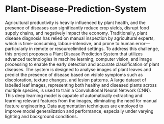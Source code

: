 # Plant-Disease-Prediction-System
Agricultural productivity is heavily influenced by plant health, and the presence of diseases can
significantly reduce crop yields, disrupt food supply chains, and negatively impact the economy.
Traditionally, plant disease diagnosis has relied on manual inspection by agricultural experts, which is
time-consuming, labour-intensive, and prone to human error—particularly in remote or resourcelimited settings. To address this challenge, this project proposes a Plant Disease Prediction System
that utilizes advanced technologies in machine learning, computer vision, and image processing to
enable the early detection and accurate classification of plant diseases.
The system is designed to analyse images of plant leaves and predict the presence of disease based on
visible symptoms such as discoloration, texture changes, and lesion patterns. A large dataset of labelled
leaf images, representing both healthy and diseased plants across multiple species, is used to train a
Convolutional Neural Network (CNN). This deep learning model is capable of automatically
extracting and learning relevant features from the images, eliminating the need for manual feature
engineering. Data augmentation techniques are employed to improve model generalization and
performance, especially under varying lighting and background conditions.
